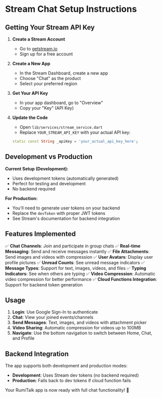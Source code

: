 # Stream Chat Setup Instructions

## Getting Your Stream API Key

1. **Create a Stream Account**
   - Go to [getstream.io](https://getstream.io)
   - Sign up for a free account

2. **Create a New App**
   - In the Stream Dashboard, create a new app
   - Choose "Chat" as the product
   - Select your preferred region

3. **Get Your API Key**
   - In your app dashboard, go to "Overview"
   - Copy your "Key" (API Key)

4. **Update the Code**
   - Open `lib/services/stream_service.dart`
   - Replace `YOUR_STREAM_API_KEY` with your actual API key:
   ```dart
   static const String _apiKey = 'your_actual_api_key_here';
   ```

## Development vs Production

**Current Setup (Development):**
- Uses development tokens (automatically generated)
- Perfect for testing and development
- No backend required

**For Production:**
- You'll need to generate user tokens on your backend
- Replace the `devToken` with proper JWT tokens
- See Stream's documentation for backend integration

## Features Implemented

✅ **Chat Channels**: Join and participate in group chats
✅ **Real-time Messaging**: Send and receive messages instantly
✅ **File Attachments**: Send images and videos with compression
✅ **User Avatars**: Display user profile pictures
✅ **Unread Counts**: See unread message indicators
✅ **Message Types**: Support for text, images, videos, and files
✅ **Typing Indicators**: See when others are typing
✅ **Video Compression**: Automatic video compression for better performance
✅ **Cloud Functions Integration**: Support for backend token generation

## Usage

1. **Login**: Use Google Sign-In to authenticate
2. **Chat**: View your joined events/channels
3. **Send Messages**: Text, images, and videos with attachment picker
4. **Video Sharing**: Automatic compression for videos up to 100MB
5. **Navigate**: Use the bottom navigation to switch between Home, Chat, and Profile

## Backend Integration

The app supports both development and production modes:
- **Development**: Uses Stream dev tokens (no backend required)
- **Production**: Falls back to dev tokens if cloud function fails

Your RumiTalk app is now ready with full chat functionality! 🚀
